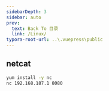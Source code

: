 ```yaml
---
sidebarDepth: 3
sidebar: auto
prev:
  text: Back To 目录
  link: /Linux/
typora-root-url: ..\.vuepress\public
---
```




## netcat

```sh
yum install -y nc
nc 192.168.187.1 8080
```

